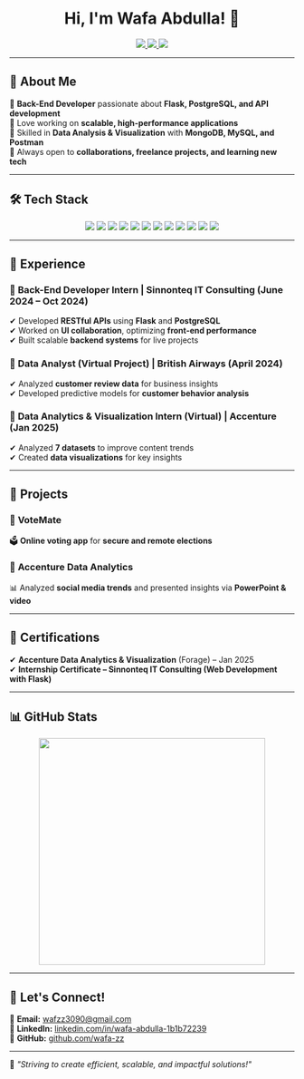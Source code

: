 <h1 align="center">Hi, I'm Wafa Abdulla! 👋</h1>

<p align="center">
  <a href="mailto:wafzz3090@gmail.com">
    <img src="https://img.shields.io/badge/Email-wafzz3090@gmail.com-red?style=for-the-badge&logo=gmail&logoColor=white">
  </a>
  <a href="https://www.linkedin.com/in/wafa-abdulla-1b1b72239">
    <img src="https://img.shields.io/badge/LinkedIn-Wafa%20Abdulla-blue?style=for-the-badge&logo=linkedin">
  </a>
  <a href="https://github.com/wafa-zz">
    <img src="https://img.shields.io/badge/GitHub-wafa--zz-black?style=for-the-badge&logo=github">
  </a>
</p>

---

## 🚀 **About Me**
🔹 **Back-End Developer** passionate about **Flask, PostgreSQL, and API development**  
🔹 Love working on **scalable, high-performance applications**  
🔹 Skilled in **Data Analysis & Visualization** with **MongoDB, MySQL, and Postman**  
🔹 Always open to **collaborations, freelance projects, and learning new tech**  

---

## 🛠 **Tech Stack**
<p align="center">
  <img src="https://img.shields.io/badge/Python-3776AB?style=for-the-badge&logo=python&logoColor=white">
  <img src="https://img.shields.io/badge/Flask-000000?style=for-the-badge&logo=flask&logoColor=white">
  <img src="https://img.shields.io/badge/PostgreSQL-336791?style=for-the-badge&logo=postgresql&logoColor=white">
  <img src="https://img.shields.io/badge/MySQL-4479A1?style=for-the-badge&logo=mysql&logoColor=white">
  <img src="https://img.shields.io/badge/MongoDB-47A248?style=for-the-badge&logo=mongodb&logoColor=white">
  <img src="https://img.shields.io/badge/Git-F05032?style=for-the-badge&logo=git&logoColor=white">
  <img src="https://img.shields.io/badge/GitHub-181717?style=for-the-badge&logo=github&logoColor=white">
  <img src="https://img.shields.io/badge/Postman-FF6C37?style=for-the-badge&logo=postman&logoColor=white">
  <img src="https://img.shields.io/badge/JavaScript-F7DF1E?style=for-the-badge&logo=javascript&logoColor=black">
  <img src="https://img.shields.io/badge/HTML5-E34F26?style=for-the-badge&logo=html5&logoColor=white">
  <img src="https://img.shields.io/badge/CSS3-1572B6?style=for-the-badge&logo=css3&logoColor=white">
  <img src="https://img.shields.io/badge/Bootstrap-7952B3?style=for-the-badge&logo=bootstrap&logoColor=white">
</p>

---

## 💼 **Experience**
### 🔹 **Back-End Developer Intern** | Sinnonteq IT Consulting (June 2024 – Oct 2024)
✔ Developed **RESTful APIs** using **Flask** and **PostgreSQL**  
✔ Worked on **UI collaboration**, optimizing **front-end performance**  
✔ Built scalable **backend systems** for live projects  

### 🔹 **Data Analyst (Virtual Project)** | British Airways (April 2024)
✔ Analyzed **customer review data** for business insights  
✔ Developed predictive models for **customer behavior analysis**  

### 🔹 **Data Analytics & Visualization Intern (Virtual)** | Accenture (Jan 2025)
✔ Analyzed **7 datasets** to improve content trends  
✔ Created **data visualizations** for key insights  

---

## 🚀 **Projects**
### 🔹 **VoteMate**
🗳 **Online voting app** for **secure and remote elections**  


### 🔹 **Accenture Data Analytics**
📊 Analyzed **social media trends** and presented insights via **PowerPoint & video**  


---

## 📜 **Certifications**
✔ **Accenture Data Analytics & Visualization** (Forage) – Jan 2025  
✔ **Internship Certificate – Sinnonteq IT Consulting (Web Development with Flask)**  

---

## 📊 **GitHub Stats**
<p align="center">

  <img src="https://github-readme-streak-stats.herokuapp.com/?user=wafa-zz&theme=radical" width="400px">
</p>

---

## 💬 **Let's Connect!**
📧 **Email:** [wafzz3090@gmail.com](mailto:wafzz3090@gmail.com)  
🔗 **LinkedIn:** [linkedin.com/in/wafa-abdulla-1b1b72239](https://www.linkedin.com/in/wafa-abdulla-1b1b72239)  
🐙 **GitHub:** [github.com/wafa-zz](https://github.com/wafa-zz)  

---

🚀 *"Striving to create efficient, scalable, and impactful solutions!"*
